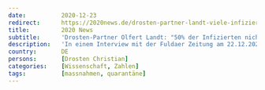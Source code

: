 ```yaml
---
date:          2020-12-23
redirect:      https://2020news.de/drosten-partner-landt-viele-infizierte-nicht-infektioes/
title:         2020 News
subtitle:      'Drosten-Partner Olfert Landt: "50% der Infizierten nicht infektiös - warum dann Quarantäne?"'
description:   'In einem Interview mit der Fuldaer Zeitung am 22.12.2020 teilte Olfert Landt, der Hersteller des sogenannten Drosten-Tests mit, dass schätzungsweise die Hälfte aller positiv getesteten Personen nicht infektiös seien. “Wir wissen, dass Leute mit einer geringen Viruslast nicht infektiös sind”, so Landt, Alleingesellschafter und Geschäftsführer der Firma TIB Molbiol. Um eine Gefahr für Dritte darzustellen, müsse ein […]'
country:       DE
persons:       [Drosten Christian]
categories:    [Wissenschaft, Zahlen]
tags:          [massnahmen, quarantäne]
---
```


